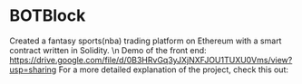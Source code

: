 # BOTBlock
Created a fantasy sports(nba) trading platform on Ethereum with a smart contract written in Solidity. \n
Demo of the front end: https://drive.google.com/file/d/0B3HRvGq3yJXjNXFJOU1TUXU0Vms/view?usp=sharing
For a more detailed explanation of the project, check this out: 
